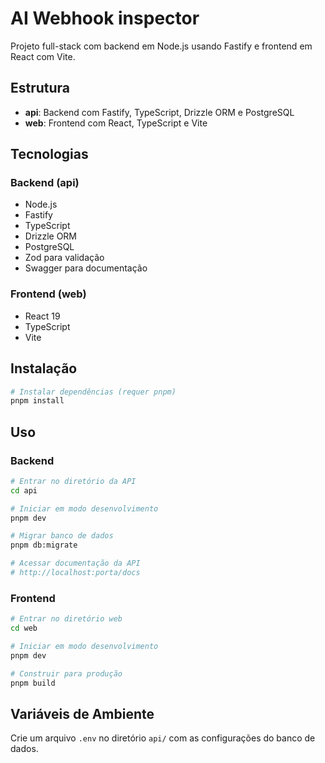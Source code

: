 # AI Webhook inspector

Projeto full-stack com backend em Node.js usando Fastify e frontend em React com Vite.

## Estrutura

- **api**: Backend com Fastify, TypeScript, Drizzle ORM e PostgreSQL
- **web**: Frontend com React, TypeScript e Vite

## Tecnologias

### Backend (api)
- Node.js
- Fastify
- TypeScript
- Drizzle ORM
- PostgreSQL
- Zod para validação
- Swagger para documentação

### Frontend (web)
- React 19
- TypeScript
- Vite

## Instalação

```bash
# Instalar dependências (requer pnpm)
pnpm install
```

## Uso

### Backend
```bash
# Entrar no diretório da API
cd api

# Iniciar em modo desenvolvimento
pnpm dev

# Migrar banco de dados
pnpm db:migrate

# Acessar documentação da API
# http://localhost:porta/docs
```

### Frontend
```bash
# Entrar no diretório web
cd web

# Iniciar em modo desenvolvimento
pnpm dev

# Construir para produção
pnpm build
```

## Variáveis de Ambiente

Crie um arquivo `.env` no diretório `api/` com as configurações do banco de dados.
